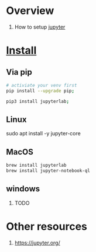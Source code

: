# Overview
1. How to setup [jupyter](https://jupyter.org/)


# [Install](https://jupyter.org/install)

## Via pip
```bash
# activiate your venv first
pip install --upgrade pip;

pip3 install jupyterlab;
```

## Linux
sudo apt install -y jupyter-core

## MacOS
```bash
brew install jupyterlab
brew install jupyter-notebook-ql
```

## windows
1. TODO

# Other resources
1. https://jupyter.org/
